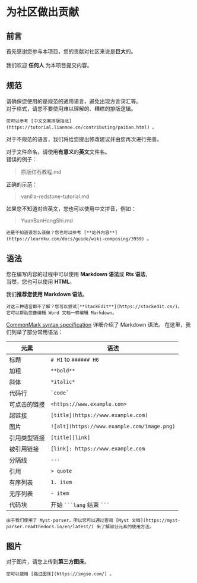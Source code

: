 # 为社区做出贡献
## 前言
首先感谢您参与本项目，您的贡献对社区来说是**巨大**的。<br>
<br>
我们欢迎 **任何人** 为本项目提交内容。 

## 规范
请确保您使用的是规范的通用语言，避免出现方言词汇等。<br>
对于格式，请您不要使用难以理解的、糟糕的排版逻辑。  

```{tip}
您可以参考 [中文文案排版指北](https://tutorial.lianmoe.cn/contributing/paiban.html) 。  
```

对于不规范的语言，我们将给您提出修改建议并由您再次进行完善。  

对于文件命名，请使用**有意义**的**英文**文件名。   
错误的例子：<br>

> 原版红石教程.md <br>

正确的示范：<br>

> vanilla-redstone-tutorial.md<br>

如果您不知道对应英文，您也可以使用中文拼音，例如： <br>

> YuanBanHongShi.md <br>



````{tip}
还是不知道该怎么该做？您也可以参考 [**站外内容**](https://learnku.com/docs/guide/wiki-composing/3959) 。
````

## 语法

您在编写内容的过程中可以使用 **Markdown 语法**或 **Rts 语法**，  
当然，您也可以使用 **HTML**。

我们**推荐您使用 Markdown 语法**。

````{tip}
对这三种语言都不了解？您可以尝试[**StackEdit**](https://stackedit.cn/)。  
它可以帮助您像编辑 Word 文档一样编辑 Markdown。
````

[CommonMark syntax specification](https://spec.commonmark.org/) 详细介绍了 Markdown 语法。
在这里，我们列举了部分常用语法：

元素            | 语法
--------------- | -------------------------------------------
标题            | `# H1` to `###### H6`
加粗            | `**bold**`
斜体            | `*italic*`
代码行          | `` `code` ``
可点击的链接    | `<https://www.example.com>`
超链接          | `[title](https://www.example.com)`
图片            | `![alt](https://www.example.com/image.png)`
引用类型链接    | `[title][link]`
被引用链接      | `[link]: https://www.example.com`
分隔线          | `---`
引用            | `> quote`
有序列表        | `1. item`
无序列表        | `- item`
代码块          | 开始 ```` ```lang ````  结束 ```` ``` ````

````{important}
由于我们使用了 Myst-parser，所以您可以通过查阅 [Myst 文档](https://myst-parser.readthedocs.io/en/latest/) 来了解部分元素的使用方法。
````

## 图片
对于图片，请您上传到**第三方图床**。  

````{tip}
您可以使用 [路过图床](https://imgse.com/) 。
````
